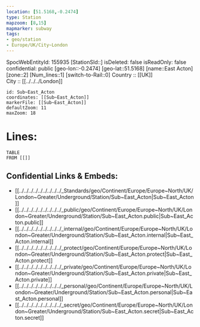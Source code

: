 ```yaml
---
location: [51.5168,-0.2474] 
type: Station 
mapzoom: [8,15] 
mapmarker: subway 
tags:
- geo/station
- Europe/UK/City~London
---
```

SpocWebEntityId: 155935
[StationSId::] 
isDeleted: false
isReadOnly: false
confidential: public
[geo-lon::-0.2474] 
[geo-lat::51.5168] 
[name::East Acton] 
[zone::2] 
[Num_lines::1] 
[switch-to-Rail::0] 
Country :: [[UK]]  
City :: [[../../../London]]  


```leaflet
id: Sub~East_Acton
coordinates: [[Sub~East_Acton]] 
markerFile: [[Sub~East_Acton]] 
defaultZoom: 11 
maxZoom: 18
```


# Lines: 
```dataview
TABLE 
FROM [[]] 
```

## Confidential Links & Embeds: 
- [[../../../../../../../../../_Standards/geo/Continent/Europe/Europe~North/UK/London~Greater/Underground/Station/Sub~East_Acton|Sub~East_Acton]] 
- [[../../../../../../../../../_public/geo/Continent/Europe/Europe~North/UK/London~Greater/Underground/Station/Sub~East_Acton.public|Sub~East_Acton.public]] 
- [[../../../../../../../../../_internal/geo/Continent/Europe/Europe~North/UK/London~Greater/Underground/Station/Sub~East_Acton.internal|Sub~East_Acton.internal]] 
- [[../../../../../../../../../_protect/geo/Continent/Europe/Europe~North/UK/London~Greater/Underground/Station/Sub~East_Acton.protect|Sub~East_Acton.protect]] 
- [[../../../../../../../../../_private/geo/Continent/Europe/Europe~North/UK/London~Greater/Underground/Station/Sub~East_Acton.private|Sub~East_Acton.private]] 
- [[../../../../../../../../../_personal/geo/Continent/Europe/Europe~North/UK/London~Greater/Underground/Station/Sub~East_Acton.personal|Sub~East_Acton.personal]] 
- [[../../../../../../../../../_secret/geo/Continent/Europe/Europe~North/UK/London~Greater/Underground/Station/Sub~East_Acton.secret|Sub~East_Acton.secret]] 
